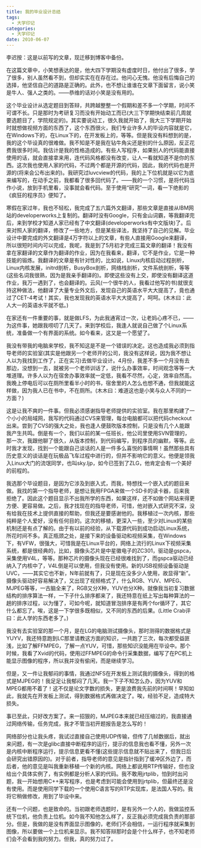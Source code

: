 ```yaml
---
title: 我的毕业设计总结
tags:
  - 大学印记
categories:
  - 大学印记
date: 2010-06-07
---
```


李迟按：这是以前写的文章，现迁移到博客中备份。  

在这篇文章中，小笑想表达的是，他大四下学期没有虚度时日，他付出了很多，学了很多，别人虽然看不到，但却实实在在存在过。他问心无愧。他没有后悔自己的选择，他坚信自己的道路是正确的。此外，也不想让谁谁在文章下面留言，说小笑是牛人、强人之类的。——恭维的话对小笑是没有用的。

<!-- more -->

这个毕业设计从选定题目到答辩，共跨越整整一个假期和差不多一个学期，时间不可谓不长。只是那时为考研复习而没有开始动工而已(大三下学期快结束前几周就要选题目了，学院规定的)。其实要说动工，很久我就开始了，我大三下学期开始时就想做视频方面的东西了，这个东西很火，我们专业许多人的毕设内容就是它，在Windows下的，在Linux下的，在开发板上的，等等。但是我没有料想到的是，我的这个毕设真的很难做。我不知是不是我在钻牛角尖还是别的什么原因，反正花费我很多时间。我估计是我的性格造成的。有些人写程序，如果别人的代码能直接使用的话，就会直接拿来用，连代码风格都没有改变，让人一看就知道不是你的东西。这次我也使用人家的代码，不过两个都是开源的代码，因此，我的代码也是开源的(将来会公布出来的)。我研究过luvcview的代码，我的上下位机就是以它为底来编写的，在动手之前，我都看了很多回代码了。——我的一个习惯，是将代码当作小说，放到手机里看，没事就会看代码。至于使用“研究”一词，看一下绝影的《疯狂的程序员》便知了。

寒假在家过年，我也不轻松，我完成了五六篇外文翻译，那些文章是直接从IBM网站的developerworks上复制的。翻译时没有Google，只有金山词霸，等我翻译完后，来到学校才知道人家已经有了中文翻译(developerworks有中文版块)了。后来对照人家的翻译，修改了一些地方，但是某些译法，我坚持了自己的见解。毕业设计中要完成的外文翻译是4万字符以上的文章，有些人直接用Google来翻译，所以很短时间内可以完成，我呢，我是到了5月初才完成三篇文章的翻译！我没有拿在家翻译的文章作为翻译的作业，因为在我看来，翻译，它不是作业，它是一种技能的锻炼。我翻译的文章是有针对性的，比如说，Linux内核启动过程剖析，Linux内核发展，initrd剖析，BusyBox剖析，网络栈剖析，文件系统剖析，等等(这些名词我很熟，因为是我亲手翻译的)。即使这些没有上交，即使没有翻译这道作业，我万一遇到了，也会翻译的。云风(一个很牛的人，我看过他写的书)就很支持这种做法，他翻译了大量专业外文后，发现自己的英语水平大大提高了，竟也通过了CET-4考试！其实，我也发现我的英语水平大大提高了，呵呵。(木木曰：此人大一的英语水平就不低。)

在家还有一件重要的事，就是做LFS，为此我通宵过一次，让老妈心疼不已，——为这件事，她跟我唠叨了几天了。来到学校后，我逢人就说自己做了个Linux系统，准备做一个有界面的系统。如今看来，这又是一个愿望了。

我没有带我的电脑来学校，我不知这是不是一个错误的决定。这也造成我必须到指导老师的实验室(其实是他跟另一个老师开的公司，我没有这样说，因为我不想让人以为我找到工作了，正在实习)去做毕业设计。4月份，我差不多一个月没有去那边，没想到一去，就被另一个老师训话了，说什么办事效率，时间观念等等一大堆道理。许多人以为在宿舍办事效率就一定低，我看不尽然，心定，效率自然高。我晚上停电后可以在厕所里看半小时的书，宿舍里的人怎么也想不通，但我就能这样做，因为我人已在书中，不在厕所。(木木曰：难道这也是小笑与众人不同的一方面？)

这是让我不爽的一件事。但我必须感谢指导老师提供的实验室。我在那里构建了一个小小的局域网，我写的代码通过CVS来管理，每台电脑都可以把代码checkout出来。尝到了CVS的强大之处，我也逢人便鼓吹版本控制，只是没有几个人能跟我产生共鸣。倒是有一个，我们以前的某一任班长，他公司里使用SVN管理的，那一次，我跟他聊了很久，从版本控制，到代码编写，到程序员的幽默，等等。此时我才发现，找到一个能跟自己谈话的人是一件多么喜悦的事情啊！虽然那些具有历史意义的谈话是在玩极品飞车过程中进行的，但并不影响它的意义。他便是领我入Linux大门的流氓同学，也叫sky.ljp，如今已签到了ZLG，他肯定会有一个美好的前程的。

我选那个毕设题目，是因为它涉及到嵌入式，而我，特想找一个嵌入式的题目来做。我找的第一个指导老师，是想让我用FPGA来做一个SD卡的读卡器，后来我拒绝了。因此这个题目显示不出我所学的东西，如果这样，还不如做个网站来得更方便、更容易做。之后，我才找现在的指导老师，可惜，他对嵌入式研究不深，没有给我在技术上提供直接的帮助，但我还是要感谢他的。我移植过一次内核，那些纯粹是个人爱好，没有任何目的。这次的移植，更深入一些，至少对Linux的某些机制还是有点了解的。由于有以前的经验，从下载源代码到成功启动Linux系统，所花时间不多。真正瓶颈之处，是接下来的设备驱动和视频采集，在Windows下，有VFW，很强大，可惜我是在Linux平台的，网络上流行的Linux下视频采集系统，都是很经典的，比如，摄像头芯片是中星徽电子的ZC301，驱动是gspca，采集使用V4L，等等。那种芯片的摄像头现在已经很难找到了，而gspca驱动已经纳入了内核中了，V4L倒是可以使用，但我没有使用。新的USB视频设备驱动是UVC，——其实它也不新，N年前就有了，只是现在没多少人使用，故显得“新”。摄像头驱动好容易解决了，又出现了视频格式了，什么RGB、YUV、MPEG、MJPEG等等，一古脑全来了，RGB又分X种，YUV也分X种。就像我当初复习数据结构的排序算法一样，一下子什么排序都来了，我还特意在纸上写出每种算法的一趟的排序过程，以为懂了，可如今呢，就知道冒泡排序是有两个for循环了，其它什么都忘了。唉，这是一下学很多既相似，又不同的东西的后果。(Little Crab评曰：此人学的东西老多了。)

我没有去实验室的那一个月，是在LG的电脑测试摄像头，那时测得的数据格式是YUYV，我还特意跑到LC那里请教这方面的知识，一共跑了三次，每次都受益匪浅，比如了解FFMPEG，了解一点YUV，可惜，那些知识没能用在毕设中。那个时候，我看了Xvid的代码，使用过FFMPEG的命令行采集数据，编写了在PC机上能显示图像的程序，所以我并没有偷闲，而是继续学习。

但是，又一件让我郁闷的事情，我通过NFS在开发板上测试我的摄像头，得到的格式是MJPEG的！我足足让我郁闷了几天。我一下子不知怎么办，因为YUV和MPEG都用不着了！这不仅是论文字数的损失，更是浪费我先前的时间啊！早知如此，我就先在开发板上测试，得到数据格式再做决定了。唉，经验不足，造成特大损失。

事已至此，只好改方案了。来一招狠的，MJPEG本来就已经压缩过的，我直接通过网络传输，任务完成，我才不管当初开题报告是怎么写的！

网络部分也让我头疼，我试过直接自己使用UDP传输，但传了几帧数据后，就出来问题，有一次是glibc直接中断程序的运行，提示的信息我也看不懂，另外一次是内核中断程序运行，提示信息更看不懂(这些提示信息就不贴出来了，但我日后会研究出错原因的)。对于前者，指导老师的意见是指针指到了缓冲区外边了，而后者，他的意见是叫我重新移植一个新的内核。网络上都说用RTP传输好，但也没给出个具体实例了，有实例都是分析人家的代码。我不敢用jrtplib，怕到时出问题，我一开始想用C++来写程序，也是考虑到可能会使用到jrtplib，但最终还是没有使用。而是使用同学下载的一个使用C语言写的RTP实现库，是法国人写的。我将它稍做修改，用到了毕设中来。

还有一个问题，也是致命的。当初跟老师选题时，是有另外一个人的，我做监控系统下位机，他负责上位机。如今我不知他怎么样了，反正我必须完成我负责的那部分。但是，我做的是没有界面显示图像的，老师们不会相信，一运行程序就采集到图像，所以要做一个上位机来显示。我不知答辩那时会是个什么样子，也不知老师们会不会看到我的努力。但我，真的努力过了。

